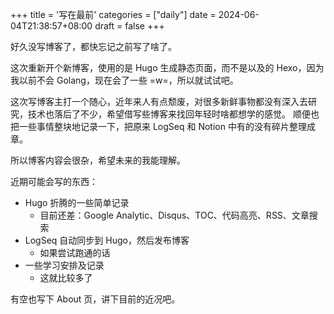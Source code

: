 +++
title = '写在最前'
categories = ["daily"]
date = 2024-06-04T21:38:57+08:00
draft = false
+++

好久没写博客了，都快忘记之前写了啥了。

这次重新开个新博客，使用的是 Hugo 生成静态页面，而不是以及的 Hexo，因为我以前不会 Golang，现在会了一些 =w=，所以就试试吧。

这次写博客主打一个随心，近年来人有点颓废，对很多新鲜事物都没有深入去研究，技术也落后了不少，希望借写些博客来找回年轻时啥都想学的感觉。
顺便也把一些事情整块地记录一下，把原来 LogSeq 和 Notion 中有的没有碎片整理成章。

所以博客内容会很杂，希望未来的我能理解。

近期可能会写的东西：

- Hugo 折腾的一些简单记录
    - 目前还差：Google Analytic、Disqus、TOC、代码高亮、RSS、文章搜索
- LogSeq 自动同步到 Hugo，然后发布博客
    - 如果尝试跑通的话
- 一些学习安排及记录
    - 这就比较多了

有空也写下 About 页，讲下目前的近况吧。
